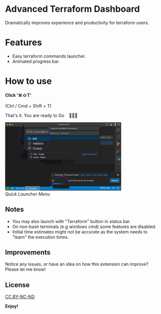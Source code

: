 # Advanced Terraform Dashboard
Dramatically improves experience and productivity for terraform users.

# Features
* Easy terraform commands launcher.
* Animated progress bar.

# How to use

#### Click '⌘⇧T'

(Ctrl / Cmd + Shift + T)

That's it. You are ready to Go &nbsp;&nbsp; 🎉🎉🎉

<p align="left">
<img src="assets/demo-all.png" width=75%>
<br/>
<em>Quick Launcher Menu</em>
</p>

## Notes
* You may also launch with "Terraform" button in status bar.
* On non-bash terminals (e.g windows cmd) some features are disabled.
* Initial time estimates might not be accurate as the system needs to "learn" the execution times.

## Improvements

Notice any issues, or have an idea on how this extension can improve? Please let me know!

## License

[CC BY-NC-ND](LICENSE)

**Enjoy!**
